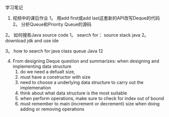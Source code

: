 学习笔记
1. 视频中的课后作业
    1。 用add first或add last这套新的API改写Deque的代码
    2。 分析Queue和Priority Queue的源码
    
2。 如何搜索Java source code
    1。 search for： source stack java
    2。 download jdk and use ide 
    
3。 how to search for java class
    queue Java 12

4. From designing Deque question and summarizes: when designing and implementing  data structure
    1. do we need a defualt size, 
    2. must have a constructor with size
    3. need to choose a underlying data structure to carry out the implemenation
    4. think about what data structure is the most suitable
    5. when perform operations, make sure to check for index out of bound
    6. must remember to main (increment or decrement) size when doing adding or removing operations
    
    